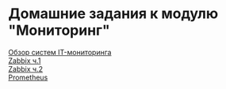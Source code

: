 # Домашние задания к модулю "Мониторинг"
[Обзор систем IT-мониторинга](https://github.com/nataliya-panina/Monitoring/blob/main/1/README.md)  
[Zabbix ч.1](https://github.com/nataliya-panina/zabbix1)  
[Zabbix ч.2](https://github.com/nataliya-panina/Monitoring/blob/main/zabbix2/README.md)  
[Prometheus]()
